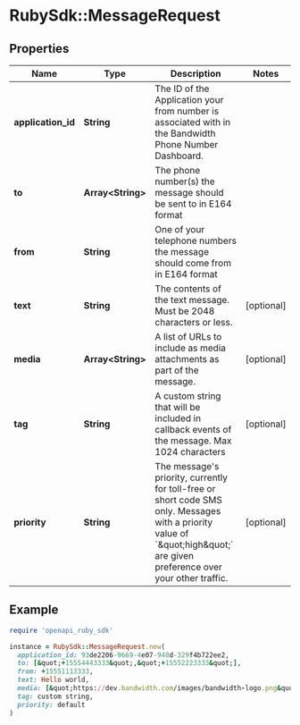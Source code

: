 # RubySdk::MessageRequest

## Properties

| Name | Type | Description | Notes |
| ---- | ---- | ----------- | ----- |
| **application_id** | **String** | The ID of the Application your from number is associated with in the Bandwidth Phone Number Dashboard. |  |
| **to** | **Array&lt;String&gt;** | The phone number(s) the message should be sent to in E164 format |  |
| **from** | **String** | One of your telephone numbers the message should come from in E164 format |  |
| **text** | **String** | The contents of the text message. Must be 2048 characters or less. | [optional] |
| **media** | **Array&lt;String&gt;** | A list of URLs to include as media attachments as part of the message. | [optional] |
| **tag** | **String** | A custom string that will be included in callback events of the message. Max 1024 characters | [optional] |
| **priority** | **String** | The message&#39;s priority, currently for toll-free or short code SMS only. Messages with a priority value of &#x60;\&quot;high\&quot;&#x60; are given preference over your other traffic. | [optional] |

## Example

```ruby
require 'openapi_ruby_sdk'

instance = RubySdk::MessageRequest.new(
  application_id: 93de2206-9669-4e07-948d-329f4b722ee2,
  to: [&quot;+15554443333&quot;,&quot;+15552223333&quot;],
  from: +15551113333,
  text: Hello world,
  media: [&quot;https://dev.bandwidth.com/images/bandwidth-logo.png&quot;,&quot;https://dev.bandwidth.com/images/github_logo.png&quot;],
  tag: custom string,
  priority: default
)
```

